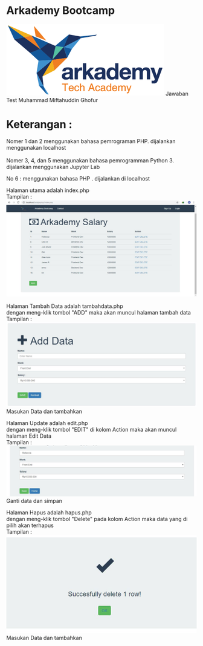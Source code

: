 # Arkademy Bootcamp
<img src="No6Project/logo arkademy.png"> 
Jawaban Test Muhammad Miftahuddin Ghofur

# Keterangan :
Nomer 1 dan 2 menggunakan bahasa pemrograman PHP. dijalankan menggunakan localhost
<br><br>Nomer 3, 4, dan 5 menggunakan bahasa pemrogramman Python 3. dijalankan menggunakan Jupyter Lab

No 6 : 
menggunakan bahasa PHP . dijalankan di localhost

Halaman utama adalah index.php
<br> Tampilan : 
<br> <img src="capture/utama.JPG"> 

Halaman Tambah Data adalah tambahdata.php
<br> dengan meng-klik tombol "ADD" maka akan muncul halaman tambah data
<br> Tampilan : 
<br> <img src="capture/bestadd.JPG"> 
<br> Masukan Data dan tambahkan

Halaman Update adalah edit.php
<br> dengan meng-klik tombol "EDIT" di kolom Action maka akan muncul halaman Edit Data
<br> Tampilan : 
<br> <img src="capture/edit.JPG"> 
<br> Ganti data dan simpan

Halaman Hapus adalah hapus.php
<br> dengan meng-klik tombol "Delete" pada kolom Action maka data yang di pilih akan terhapus
<br> Tampilan : 
<br> <img src="capture/delete.JPG"> 
<br> Masukan Data dan tambahkan

